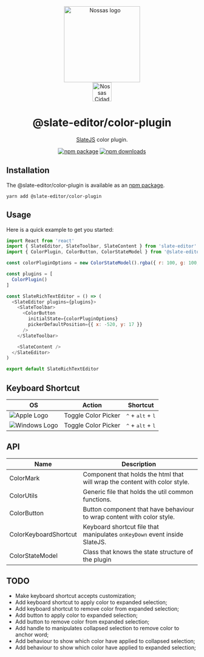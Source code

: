 <div align="center">
  <a href="https://www.en.nossas.org" rel="noopener" target="_blank">
    <img
      width="200"
      src="https://s3.amazonaws.com/hub-central/uploads/logo-nossas-20170517185909.svg"
      alt="Nossas logo"
      title="Nossas"
    />
  </a>
</div>
<div align="center">
  <img
    src="https://www.psdmockups.com/wp-content/uploads/2016/07/slatejs-520x292.jpg"
    alt="Nossas Cidades logo"
    title="Nossas Cidades"
    height="50"
  />
</div>

<h1 align="center">@slate-editor/color-plugin</h1>

<div align="center">

[SlateJS](https://github.com/ianstormtaylor/slate) color plugin.

[![npm package](https://img.shields.io/npm/v/@slate-editor/color-plugin.svg?maxAge=60)](https://www.npmjs.com/package/@slate-editor/color-plugin)
[![npm downloads](https://img.shields.io/npm/dt/@slate-editor/color-plugin.svg?maxAge=60)](https://www.npmjs.com/package/@slate-editor/color-plugin)

</div>

## Installation
The @slate-editor/color-plugin is available as an [npm package](https://www.npmjs.com/package/@slate-editor/color-plugin).

```
yarn add @slate-editor/color-plugin
```

## Usage
Here is a quick example to get you started:

```js
import React from 'react'
import { SlateEditor, SlateToolbar, SlateContent } from 'slate-editor'
import { ColorPlugin, ColorButton, ColorStateModel } from '@slate-editor/color-plugin'

const colorPluginOptions = new ColorStateModel().rgba({ r: 100, g: 100, b: 100, a: 1 }).gen()

const plugins = [
  ColorPlugin()
]

const SlateRichTextEditor = () => (
  <SlateEditor plugins={plugins}>
    <SlateToolbar>
      <ColorButton
        initialState={colorPluginOptions}
        pickerDefaultPosition={{ x: -520, y: 17 }}
      />
    </SlateToolbar>

    <SlateContent />
  </SlateEditor>
)

export default SlateRichTextEditor
```

## Keyboard Shortcut

| OS                       | Action              | Shortcut                                     |
|--------------------------|---------------------|----------------------------------------------|
| ![Apple Logo][apple]     | Toggle Color Picker | <kbd>^</kbd> + <kbd>alt</kbd> + <kbd>l</kbd> |
| ![Windows Logo][windows] | Toggle Color Picker | <kbd>^</kbd> + <kbd>alt</kbd> + <kbd>l</kbd> |

## API

| Name                  | Description                                                                |
|-----------------------|----------------------------------------------------------------------------|
| ColorMark             | Component that holds the html that will wrap the content with color style. |
| ColorUtils            | Generic file that holds the util common functions.                         |
| ColorButton           | Button component that have behaviour to wrap content with color style.     |
| ColorKeyboardShortcut | Keyboard shortcut file that manipulates `onKeyDown` event inside SlateJS.  |
| ColorStateModel       | Class that knows the state structure of the plugin                         |

## TODO

- Make keyboard shortcut accepts customization;
- Add keyboard shortcut to apply color to expanded selection;
- Add keyboard shortcut to remove color from expanded selection;
- Add button to apply color to expanded selection;
- Add button to remove color from expanded selection;
- Add handle to manipulates collapsed selection to remove color to anchor word;
- Add behaviour to show which color have applied to collapsed selection;
- Add behaviour to show which color have applied to expanded selection;

[apple]: https://cdn2.iconfinder.com/data/icons/designer-skills/128/apple-ios-system-platform-os-mac-linux-48.png
[windows]: https://cdn2.iconfinder.com/data/icons/designer-skills/128/windows-48.png
